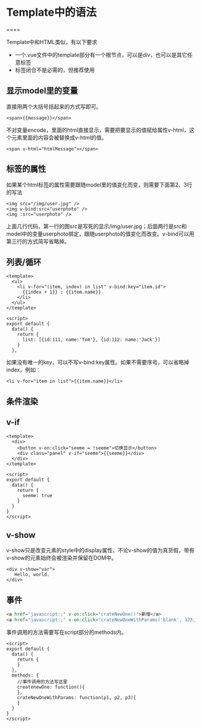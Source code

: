 # Template中的语法
====

Template中和HTML类似，有以下要求

* 一个.vue文件中的template部分有一个根节点，可以是div，也可以是其它任意标签
* 标签闭合不是必需的，但推荐使用


## 显示model里的变量

直接用两个大括号括起来的方式写即可。

```
<span>{{message}}</span>
```

不对变量encode，里面的html直接显示，需要把要显示的值赋给属性v-html，这个元素里面的内容会被替换成v-html的值。

```
<span v-html="htmlMessage"></span>
```


## 标签的属性

如果某个html标签的属性需要跟随model里的值变化而变，则需要下面第2、3行的写法

```
<img src="/img/user.jpg" />
<img v-bind:src="userphoto" />
<img :src="userphoto" />
```
上面几行代码，第一行的图src是写死的显示/img/user.jpg；后面两行是src和model中的变量userphoto绑定，跟随userphoto的值变化而改变。v-bind可以用第三行的方式简写省略掉。

## 列表/循环

```
<template>
  <ul>
    <li v-for="(item, index) in list" v-bind:key="item.id">
  	  {{index + 1}} : {{item.name}}
    </li>
  </ul>
</template>

<script>
export default {
  data() {
    return {
      list: [{id:111, name:'Tom'}, {id:112: name:'Jack'}]
    }
  },
```
如果没有唯一的key，可以不写v-bind:key属性。如果不需要序号，可以省略掉index，例如：

```
<li v-for="item in list">{{item.name}}</li>
```

## 条件渲染

## v-if
```
<template>
  <div>
    <button v-on:click="seeme = !seeme">切换显示</button>
    <div class="panel" v-if="seeme">{{seeme}}</div>
  </div>
</template>

<script>
export default {
  data() {
    return {
      seeme: true
    }
  }
}
</script>

```
## v-show
v-show只是改变元素的style中的display属性，不论v-show的值为真货假，带有v-show的元素始终会被渲染并保留在DOM中。

```
<div v-show="var">
   Hello, world.
</div>
```

## 事件

```HTML
<a href="javascript:;" v-on:click="crateNewOne()">新增</a>
<a href="javascript:;" v-on:click="crateNewOneWithParams('blank', 123, varInData)">新增</a>
```
事件调用的方法需要写在script部分的methods内。

```vue
<script>
export default {
  data() {
    return {
    }
  },
  methods: {
    //事件调用的方法写这里
    createnewOne: function(){
    },
    crateNewOneWithParams: function(p1, p2, p3){
    }
  }
}
</script>
```
